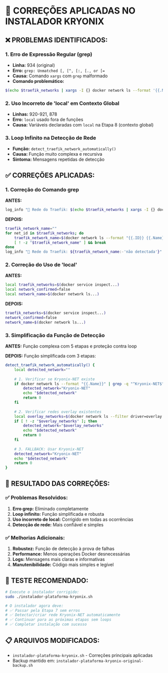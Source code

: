 # 🔧 CORREÇÕES APLICADAS NO INSTALADOR KRYONIX

## ❌ **PROBLEMAS IDENTIFICADOS:**

### 1. **Erro de Expressão Regular (grep)**
- **Linha:** 934 (original)
- **Erro:** `grep: Unmatched [, [^, [:, [., or [=`
- **Causa:** Comando `xargs` com `grep` malformado
- **Comando problemático:**
```bash
$(echo $traefik_networks | xargs -I {} docker network ls --format '{{.Name}}' --filter id={} 2>/dev/null | head -1)
```

### 2. **Uso Incorreto de 'local' em Contexto Global**
- **Linhas:** 920-921, 878
- **Erro:** `local` usado fora de funções
- **Causa:** Variáveis declaradas com `local` na Etapa 8 (contexto global)

### 3. **Loop Infinito na Detecção de Rede**
- **Função:** `detect_traefik_network_automatically()`
- **Causa:** Função muito complexa e recursiva
- **Sintoma:** Mensagens repetidas de detecção

## ✅ **CORREÇÕES APLICADAS:**

### 1. **Correção do Comando grep**
**ANTES:**
```bash
log_info "🔄 Rede do Traefik: $(echo $traefik_networks | xargs -I {} docker network ls --format '{{.Name}}' --filter id={} 2>/dev/null | head -1)"
```

**DEPOIS:**
```bash
traefik_network_name=""
for net_id in $traefik_networks; do
    traefik_network_name=$(docker network ls --format "{{.ID}} {{.Name}}" | grep "^$net_id" | awk '{print $2}' 2>/dev/null | head -1)
    [ ! -z "$traefik_network_name" ] && break
done
log_info "🔄 Rede do Traefik: ${traefik_network_name:-'não detectada'}"
```

### 2. **Correção do Uso de 'local'**
**ANTES:**
```bash
local traefik_networks=$(docker service inspect...)
local network_confirmed=false
local network_name=$(docker network ls...)
```

**DEPOIS:**
```bash
traefik_networks=$(docker service inspect...)
network_confirmed=false
network_name=$(docker network ls...)
```

### 3. **Simplificação da Função de Detecção**
**ANTES:** Função complexa com 5 etapas e proteção contra loop

**DEPOIS:** Função simplificada com 3 etapas:
```bash
detect_traefik_network_automatically() {
    local detected_network=""
    
    # 1. Verificar se Kryonix-NET existe
    if docker network ls --format "{{.Name}}" | grep -q "^Kryonix-NET$"; then
        detected_network="Kryonix-NET"
        echo "$detected_network"
        return 0
    fi
    
    # 2. Verificar redes overlay existentes
    local overlay_networks=$(docker network ls --filter driver=overlay --format "{{.Name}}" | grep -v "^ingress$" | head -1)
    if [ ! -z "$overlay_networks" ]; then
        detected_network="$overlay_networks"
        echo "$detected_network"
        return 0
    fi
    
    # 3. FALLBACK: Usar Kryonix-NET
    detected_network="Kryonix-NET"
    echo "$detected_network"
    return 0
}
```

## 🎯 **RESULTADO DAS CORREÇÕES:**

### ✅ **Problemas Resolvidos:**
1. **Erro grep:** Eliminado completamente
2. **Loop infinito:** Função simplificada e robusta
3. **Uso incorreto de local:** Corrigido em todas as ocorrências
4. **Detecção de rede:** Mais confiável e simples

### ✅ **Melhorias Adicionais:**
1. **Robustez:** Função de detecção à prova de falhas
2. **Performance:** Menos operações Docker desnecessárias
3. **Logs:** Mensagens mais claras e informativas
4. **Manutenibilidade:** Código mais simples e legível

## 🚀 **TESTE RECOMENDADO:**

```bash
# Execute o instalador corrigido:
sudo ./instalador-plataforma-kryonix.sh

# O instalador agora deve:
# ✅ Passar pela Etapa 7 sem erros
# ✅ Detectar/criar rede Kryonix-NET automaticamente
# ✅ Continuar para as próximas etapas sem loops
# ✅ Completar instalação com sucesso
```

## 📋 **ARQUIVOS MODIFICADOS:**
- `instalador-plataforma-kryonix.sh` - Correções principais aplicadas
- Backup mantido em: `instalador-plataforma-kryonix-original-backup.sh`
